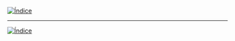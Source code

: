 [![Índice](https://img.shields.io/badge/_Volver_al_Índice--badge&logo=house&logoColor=white)](./)


































---

[![Índice](https://img.shields.io/badge/_Volver_al_Índice--badge&logo=house&logoColor=white)](./)